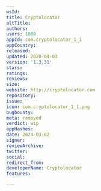 ```yaml
---
wsId: 
title: Cryptolocator
altTitle: 
authors: 
users: 1000
appId: com.cryptolocator_1_1
appCountry: 
released: 
updated: 2020-04-03
version: '1.3.31'
stars: 
ratings: 
reviews: 
size: 
website: http://cryptolocator.com
repository: 
issue: 
icon: com.cryptolocator_1_1.png
bugbounty: 
meta: removed
verdict: wip
appHashes: 
date: 2024-03-02
signer: 
reviewArchive: 
twitter: 
social: 
redirect_from: 
developerName: Cryptolocator
features: 

---
```


